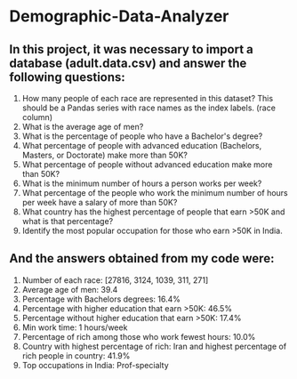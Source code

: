 # Demographic-Data-Analyzer


## In this project, it was necessary to import a database (adult.data.csv) and answer the following questions:

1) How many people of each race are represented in this dataset? This should be a Pandas series with race names as the index labels. (race column)
2) What is the average age of men?
3) What is the percentage of people who have a Bachelor's degree?
4) What percentage of people with advanced education (Bachelors, Masters, or Doctorate) make more than 50K?
5) What percentage of people without advanced education make more than 50K?
6) What is the minimum number of hours a person works per week?
7) What percentage of the people who work the minimum number of hours per week have a salary of more than 50K?
8) What country has the highest percentage of people that earn >50K and what is that percentage?
9) Identify the most popular occupation for those who earn >50K in India.


## And the answers obtained from my code were:

1) Number of each race: [27816, 3124, 1039, 311, 271]
2) Average age of men: 39.4
3) Percentage with Bachelors degrees: 16.4%
4) Percentage with higher education that earn >50K: 46.5%
5) Percentage without higher education that earn >50K: 17.4%
6) Min work time: 1 hours/week
7) Percentage of rich among those who work fewest hours: 10.0%
8) Country with highest percentage of rich: Iran and highest percentage of rich people in country: 41.9%
9) Top occupations in India: Prof-specialty
